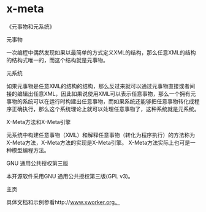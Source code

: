 x-meta
======
《元事物和元系统》

元事物

一次编程中偶然发现如果以最简单的方式定义XML的结构，那么任意XML的结构的结构式唯一的，而这个结构就是元事物。

元系统

如果元事物是任意XML的结构的结构，那么反过来就可以通过元事物直接或者间接的编辑出任意XML，因此如果说使用XML可以表示任意事物，那么一个拥有元事物的系统可以在运行时构建出任意事物，而如果系统还能够把任意事物转化成程序正确执行，那么这个系统理论上就可以处理任意事物了，这种系统就是元系统。

X-Meta方法和X-Meta引擎

元系统中构建任意事物（XML）和解释任意事物（转化为程序执行）的方法称为X-Meta方法，X-Meta方法的实现是X-Meta引擎。
X-Meta方法实际上也可是一种模型编程方法。

GNU 通用公共授权第三版

本开源软件采用GNU 通用公共授权第三版(GPL v3)。

主页

具体文档和示例参看http://www.xworker.org。
